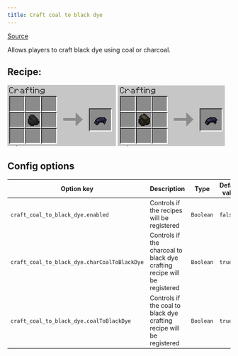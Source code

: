 ```yaml
---
title: Craft coal to black dye
---
```

[Source](https://vanillatweaks.net)

Allows players to craft black dye using coal or charcoal.
## Recipe:
![The Recipe](/img/craft_coal_to_black_dye_coal.png)
![The Recipe](/img/craft_coal_to_black_dye_charcoal.png)

## Config options

| Option key                         | Description                                                     | Type      | Default value | Possible values |
|------------------------------------|-----------------------------------------------------------------|-----------|---------------|-----------------|
| `craft_coal_to_black_dye.enabled`     | Controls if the recipes will be registered                      | `Boolean` | `false`       | `true/false`    |
| `craft_coal_to_black_dye.charCoalToBlackDye` | Controls if the charcoal to black dye crafting recipe will be registered | `Boolean` | `true`        | `true/false`    |
| `craft_coal_to_black_dye.coalToBlackDye` | Controls if the coal to black dye crafting recipe will be registered | `Boolean` | `true`        | `true/false`    |